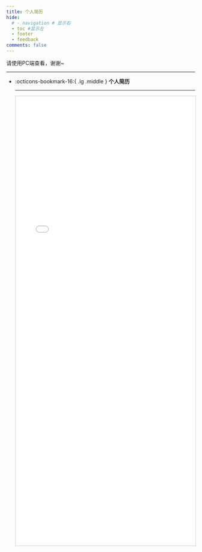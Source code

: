 ```yaml
---
title: 个人简历
hide:
  # - navigation # 显示右
  - toc #显示左
  - footer
  - feedback
comments: false
---
```

<!-- <div class="grid cards" markdown>

-   :octicons-bookmark-16:{ .lg .middle } __个人简历__

    ---

    - [个人简历](https://lightpdf.cn/docs/1cpgobc){target=“_blank”}

</div> -->

请使用PC端查看，谢谢~  

---

<div class="grid cards" markdown>

-   :octicons-bookmark-16:{ .lg .middle } __个人简历__

    ---

    <iframe src="../个人简历2.pdf" width="100%" height="1200px" style="border: 1px solid #ccc; overflow: auto;">
    </iframe>
    

</div>
